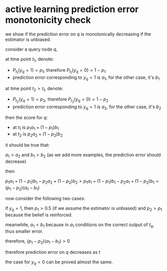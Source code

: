 # active learning prediction error monotonicity check

we show if the prediction error on $`q`$ is monotonically decreasing if the estimator is unbiased. 

consider a query node $`q`$, 

at time point $`t_1`$, denote:

- $`P_{t_1}(y_q=1 )=p_1`$, therefore $`P_{t_1}(y_q=0)=1-p_1`$
- prediction error corresponding to $`y_q=1`$ is $`a_1`$, for the other case, it's $`b_1`$


at time point $`t_2 > t_1`$, denote:

- $`P_{t_2}(y_q=1)=p_2`$, therefore $`P_{t_2}(y_q=0)=1-p_2`$
- prediction error corresponding to $`y_q=1`$ is $`a_2`$, for the other case, it's $`b_2`$



then the score for $`q`$:

- at $`t_1`$ is $`p_1 a_1 + (1-p_1)b_1`$
- at $`t_2`$ is $`p_2 a_2 + (1-p_2)b_2`$



it should be true that:

$`a_1 > a_2`$ and $`b_1 > b_2`$ (as we add more examples, the prediction error should decrease)

then 

$`p_1 a_1 + (1-p_1)b_1 - p_2 a_2 + (1-p_2)b_2 > p_1 a_1 + (1-p_1)b_1 - p_2 a_1 + (1-p_2)b_1 = (p_1 - p_2)(a_1 - b_1)`$

now consider the following two cases:

if $`y_q=1`$, then $`p_1>0.5`$ (if we assume the estimator is unbiased)
and $`p_2 > p_1`$ because the belief is reinforced. 

meanwhile, $`a_1 < b_1`$ because in $`a_1`$ conditions on the correct output of $`t_q`$, thus smaller error. 

therefore, $`(p_1 - p_2)(a_1 - b_1) > 0`$

therefore prediction error on $`q`$ decreases as $`t`$

the case for $`y_q=0`$ can be proved almost the same. 